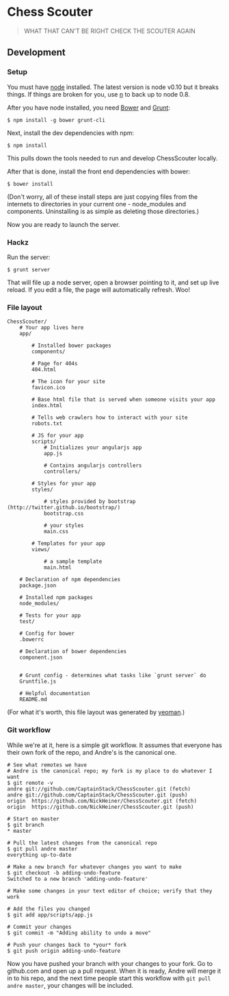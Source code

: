 # Chess Scouter

> WHAT THAT CAN'T BE RIGHT CHECK THE SCOUTER AGAIN

## Development

### Setup

You must have [node](http://nodejs.org/) installed. The latest version is node v0.10 but it breaks
things. If things are broken for you, use [n](https://npmjs.org/package/n) to back up to node 0.8.

After you have node installed, you need [Bower](http://twitter.github.io/bower/) and [Grunt](http://gruntjs.com/):

````
$ npm install -g bower grunt-cli
````

Next, install the dev dependencies with npm:

```
$ npm install
```

This pulls down the tools needed to run and develop ChessScouter locally.

After that is done, install the front end dependencies with bower:

````
$ bower install
````

(Don't worry, all of these install steps are just copying files from the internets to directories in your 
current one - node_modules and components. Uninstalling is as simple as deleting those directories.)

Now you are ready to launch the server.

### Hackz

Run the server:

````
$ grunt server
````

That will file up a node server, open a browser pointing to it, and set up live reload. If you edit a file, the page will automatically refresh. Woo!

### File layout

````
ChessScouter/
    # Your app lives here
    app/ 
            
        # Installed bower packages
        components/
        
        # Page for 404s
        404.html  
        
        # The icon for your site
        favicon.ico	
        
        # Base html file that is served when someone visits your app
        index.html	
        
        # Tells web crawlers how to interact with your site
        robots.txt	
        
        # JS for your app
        scripts/		
            # Initializes your angularjs app
            app.js
            
            # Contains angularjs controllers
            controllers/
        
        # Styles for your app
        styles/		
        
            # styles provided by bootstrap (http://twitter.github.io/bootstrap/)
            bootstrap.css
        
            # your styles
            main.css
        
        # Templates for your app
        views/
        
            # a sample template
            main.html
    
    # Declaration of npm dependencies
    package.json
    
    # Installed npm packages
    node_modules/
    
    # Tests for your app
    test/
    
    # Config for bower
    .bowerrc
    
    # Declaration of bower dependencies
    component.json
    
    
    # Grunt config - determines what tasks like `grunt server` do
    Gruntfile.js
    
    # Helpful documentation
    README.md
````

(For what it's worth, this file layout was generated by [yeoman](http://yeoman.io/).)

### Git workflow

While we're at it, here is a simple git workflow. It assumes that everyone has their own fork of the repo,
and Andre's is the canonical one.

````
# See what remotes we have
# Andre is the canonical repo; my fork is my place to do whatever I want
$ git remote -v
andre git://github.com/CaptainStack/ChessScouter.git (fetch)
andre git://github.com/CaptainStack/ChessScouter.git (push)
origin  https://github.com/NickHeiner/ChessScouter.git (fetch)
origin  https://github.com/NickHeiner/ChessScouter.git (push)

# Start on master
$ git branch
* master  

# Pull the latest changes from the canonical repo
$ git pull andre master
everything up-to-date

# Make a new branch for whatever changes you want to make
$ git checkout -b adding-undo-feature
Switched to a new branch 'adding-undo-feature'

# Make some changes in your text editor of choice; verify that they work

# Add the files you changed
$ git add app/scripts/app.js

# Commit your changes
$ git commit -m "Adding ability to undo a move"

# Push your changes back to *your* fork
$ git push origin adding-undo-feature
````

Now you have pushed your branch with your changes to your fork.
Go to github.com and open up a pull request. When it is ready, Andre will merge it in to his repo,
and the next time people start this workflow with `git pull andre master`, your changes will be included.
